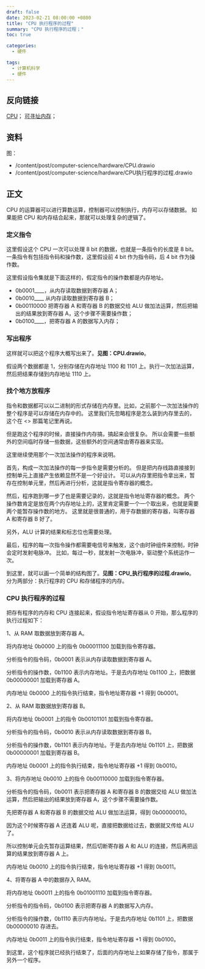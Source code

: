 ```yaml
---
draft: false
date: 2023-02-21 08:00:00 +0800
title: "CPU 执行程序的过程"
summary: "CPU 执行程序的过程；"
toc: true

categories:
  - 硬件

tags:
  - 计算机科学
  - 硬件
---
```


## 反向链接

[CPU](/post/computer-science/hardware/CPU)；
[可寻址内存](/post/computer-science/hardware/可寻址内存)；

## 资料

图：

- /content/post/computer-science/hardware/CPU.drawio
- /content/post/computer-science/hardware/CPU执行程序的过程.drawio

## 正文

CPU 的运算器可以进行算数运算，控制器可以控制执行，内存可以存储数据。
如果能把 CPU 和内存结合起来，那就可以处理复杂的逻辑了。

### 定义指令

这里假设这个 CPU 一次可以处理 8 bit 的数据，也就是一条指令的长度是 8 bit。
一条指令有包括指令码和操作数，这里假设前 4 bit 作为指令码，后 4 bit 作为操作数。

这里假设指令集就是下面这样的，假定指令的操作数都是内存地址。

- 0b0001____，从内存读取数据到寄存器 A；
- 0b0010____ 从内存读取数据到寄存器 B；
- 0b00110000 把寄存器 A 和寄存器 B 的数据交给 ALU 做加法运算，然后把输出的结果放到寄存器 A，这个步骤不需要操作数；
- 0b0100____，把寄存器 A 的数据写入内存；

### 写出程序

这样就可以把这个程序大概写出来了。**见图：CPU.drawio**。

假设两个数据都是 1，分别存储在内存地址 1100 和 1101 上。执行一次加法运算，然后把结果存储到内存地址 1110 上。

### 找个地方放程序

指令和数据都可以以二进制的形式存储在内存里。比如，之前那个一次加法操作的整个程序是可以存储在内存中的。
这里我们先忽略程序是怎么装到内存里去的，这个在 <<BIOS>> 那篇笔记里再说。

但是跑这个程序的时候，直接操作内存搞，搞起来会很复杂。
所以会需要一些额外的空间临时存储一些数据，这些额外的空间通常由寄存器来实现。

这里继续使用那个一次加法操作的程序来说明。

首先，构成一次加法操作的每一步指令是需要分析的。
但是把内存线路直接接到控制单元上直接产生依赖显然不是一个好设计。
可以从内存里把指令拿出来，暂存在控制单元里，然后再进行分析，这就是指令寄存器的概念。

然后，程序跑到哪一步了也是需要记录的，这就是指令地址寄存器的概念。
两个操作数肯定是放在两个内存地址上的，这里肯定需要一个一个取出来，也就是需要两个能暂存操作数的地方。
这里就是很普通的，用于存数据的寄存器，叫寄存器 A 和寄存器 B 好了。

另外，ALU 计算的结果和标志位也需要处理。

最后，程序的每一次指令操作都需要电信号来触发，这个由时钟组件来控制，时钟会定时发射电脉冲。
比如，每过一秒，就发射一次电脉冲，驱动整个系统运作一次。

到这里，就可以画一个简单的结构图了。**见图：CPU_执行程序的过程.drawio**。
分为两部分：执行程序的 CPU 和存储程序的内存。

### CPU 执行程序的过程

把存有程序的内存和 CPU 连接起来，假设指令地址寄存器从 0 开始，那么程序的执行过程如下：

1、从 RAM 取数据放到寄存器 A。

将内存地址 0b0000 上的指令 0b00011100 加载到指令寄存器。

分析指令的指令码，0b0001 表示从内存读取数据到寄存器 A。

分析指令的操作数，0b1100 表示内存地址。于是去内存地址 0b1100 上，把数据 0b00000001 加载到寄存器 A。

内存地址 0b0000 上的指令执行结束，指令地址寄存器 +1 得到 0b0001。

2、从 RAM 取数据放到寄存器 B。

将内存地址 0b0001 上的指令 0b00101101 加载到指令寄存器。

分析指令的指令码，0b0010 表示从内存读取数据到寄存器 B。

分析指令的操作数，0b1101 表示内存地址。于是去内存地址 0b1101 上，把数据 0b00000001 加载到寄存器 B。

内存地址 0b0001 上的指令执行结束，指令地址寄存器 +1 得到 0b0010。

3、将内存地址 0b0010 上的指令 0b00110000 加载到指令寄存器。

分析指令的指令码，0b0011 表示把寄存器 A 和寄存器 B 的数据交给 ALU 做加法运算，然后把输出的结果放到寄存器 A，这个步骤不需要操作数。

先把寄存器 A 和寄存器 B 的数据交给 ALU 做加法运算，得到 0b00000010。

因为这个时候寄存器 A 还连着 ALU 呢，直接把数据给过去，数据就又传给 ALU 了。

所以控制单元会先暂存运算结果，然后切断寄存器 A 和 ALU 的连接，然后再把运算的结果放到寄存器 A 上。

内存地址 0b0010 上的指令执行结束，指令地址寄存器 +1 得到 0b0011。

4、将寄存器 A 中的数据存入 RAM。

将内存地址 0b0011 上的指令 0b01001110 加载到指令寄存器。

分析指令的指令码，0b0100 表示把寄存器 A 的数据写入内存。

分析指令的操作数，0b1110 表示内存地址。于是去内存地址 0b1101 上，把数据 0b00000010 存进去。

内存地址 0b0011 上的指令执行结束，指令地址寄存器 +1 得到 0b0100。

到这里，这个程序就已经执行结束了，后面的内存地址上如果存储了指令，那属于另外一个程序。
